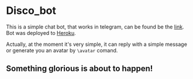 # Disco_bot
This is a simple chat bot, that works in telegram, can be found be the [link](https://t.me/DiscoManBot). 
Bot was deployed to [Heroku](https://www.heroku.com/).
 
Actually, at the moment it's very simple, it can reply with a simple message or generate you an avatar by `\avatar` comand.


## Something glorious is about to happen!
